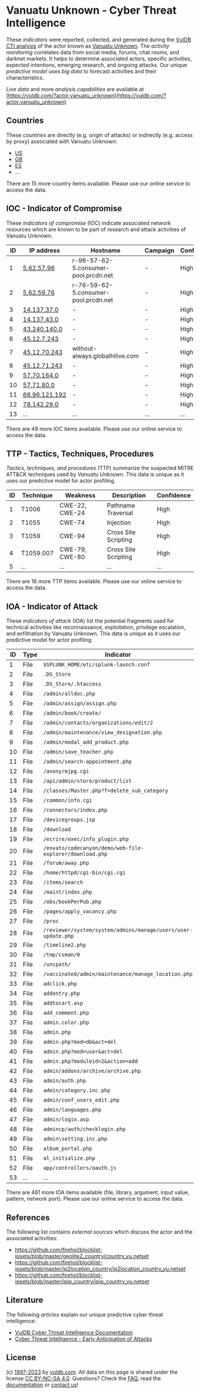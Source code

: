 # Vanuatu Unknown - Cyber Threat Intelligence

These _indicators_ were reported, collected, and generated during the [VulDB CTI analysis](https://vuldb.com/?kb.cti) of the actor known as [Vanuatu Unknown](https://vuldb.com/?actor.vanuatu_unknown). The _activity monitoring_ correlates data from social media, forums, chat rooms, and darknet markets. It helps to determine associated actors, specific activities, expected intentions, emerging research, and ongoing attacks. Our unique _predictive model_ uses _big data_ to forecast activities and their characteristics.

_Live data_ and more _analysis capabilities_ are available at [https://vuldb.com/?actor.vanuatu_unknown](https://vuldb.com/?actor.vanuatu_unknown)

## Countries

These _countries_ are directly (e.g. origin of attacks) or indirectly (e.g. access by proxy) associated with Vanuatu Unknown:

* [US](https://vuldb.com/?country.us)
* [GB](https://vuldb.com/?country.gb)
* [ES](https://vuldb.com/?country.es)
* ...

There are 15 more country items available. Please use our online service to access the data.

## IOC - Indicator of Compromise

These _indicators of compromise_ (IOC) indicate associated network resources which are known to be part of research and attack activities of Vanuatu Unknown.

ID | IP address | Hostname | Campaign | Confidence
-- | ---------- | -------- | -------- | ----------
1 | [5.62.57.96](https://vuldb.com/?ip.5.62.57.96) | r-96-57-62-5.consumer-pool.prcdn.net | - | High
2 | [5.62.59.76](https://vuldb.com/?ip.5.62.59.76) | r-76-59-62-5.consumer-pool.prcdn.net | - | High
3 | [14.137.37.0](https://vuldb.com/?ip.14.137.37.0) | - | - | High
4 | [14.137.43.0](https://vuldb.com/?ip.14.137.43.0) | - | - | High
5 | [43.240.140.0](https://vuldb.com/?ip.43.240.140.0) | - | - | High
6 | [45.12.7.243](https://vuldb.com/?ip.45.12.7.243) | - | - | High
7 | [45.12.70.243](https://vuldb.com/?ip.45.12.70.243) | without-always.globalhilive.com | - | High
8 | [45.12.71.243](https://vuldb.com/?ip.45.12.71.243) | - | - | High
9 | [57.70.164.0](https://vuldb.com/?ip.57.70.164.0) | - | - | High
10 | [57.71.80.0](https://vuldb.com/?ip.57.71.80.0) | - | - | High
11 | [66.96.121.192](https://vuldb.com/?ip.66.96.121.192) | - | - | High
12 | [78.142.29.0](https://vuldb.com/?ip.78.142.29.0) | - | - | High
13 | ... | ... | ... | ...

There are 49 more IOC items available. Please use our online service to access the data.

## TTP - Tactics, Techniques, Procedures

_Tactics, techniques, and procedures_ (TTP) summarize the suspected MITRE ATT&CK techniques used by _Vanuatu Unknown_. This data is unique as it uses our predictive model for actor profiling.

ID | Technique | Weakness | Description | Confidence
-- | --------- | -------- | ----------- | ----------
1 | T1006 | CWE-22, CWE-24 | Pathname Traversal | High
2 | T1055 | CWE-74 | Injection | High
3 | T1059 | CWE-94 | Cross Site Scripting | High
4 | T1059.007 | CWE-79, CWE-80 | Cross Site Scripting | High
5 | ... | ... | ... | ...

There are 16 more TTP items available. Please use our online service to access the data.

## IOA - Indicator of Attack

These _indicators of attack_ (IOA) list the potential fragments used for technical activities like reconnaissance, exploitation, privilege escalation, and exfiltration by Vanuatu Unknown. This data is unique as it uses our predictive model for actor profiling.

ID | Type | Indicator | Confidence
-- | ---- | --------- | ----------
1 | File | `$SPLUNK_HOME/etc/splunk-launch.conf` | High
2 | File | `.DS_Store` | Medium
3 | File | `.DS_Store/.htaccess` | High
4 | File | `/admin/alldoc.php` | High
5 | File | `/admin/assign/assign.php` | High
6 | File | `/admin/book/create/` | High
7 | File | `/admin/contacts/organizations/edit/2` | High
8 | File | `/admin/maintenance/view_designation.php` | High
9 | File | `/admin/modal_add_product.php` | High
10 | File | `/admin/save_teacher.php` | High
11 | File | `/admin/search-appointment.php` | High
12 | File | `/anony/mjpg.cgi` | High
13 | File | `/api/admin/store/product/list` | High
14 | File | `/classes/Master.php?f=delete_sub_category` | High
15 | File | `/common/info.cgi` | High
16 | File | `/connectors/index.php` | High
17 | File | `/devicegroups.jsp` | High
18 | File | `/download` | Medium
19 | File | `/ecrire/exec/info_plugin.php` | High
20 | File | `/envato/codecanyon/demo/web-file-explorer/download.php` | High
21 | File | `/forum/away.php` | High
22 | File | `/home/httpd/cgi-bin/cgi.cgi` | High
23 | File | `/items/search` | High
24 | File | `/maint/index.php` | High
25 | File | `/obs/bookPerPub.php` | High
26 | File | `/pages/apply_vacancy.php` | High
27 | File | `/proc` | Low
28 | File | `/reviewer/system/system/admins/manage/users/user-update.php` | High
29 | File | `/timeline2.php` | High
30 | File | `/tmp/csman/0` | Medium
31 | File | `/uncpath/` | Medium
32 | File | `/vaccinated/admin/maintenance/manage_location.php` | High
33 | File | `adclick.php` | Medium
34 | File | `addentry.php` | Medium
35 | File | `addtocart.asp` | High
36 | File | `add_comment.php` | High
37 | File | `admin.color.php` | High
38 | File | `admin.php` | Medium
39 | File | `admin.php?mod=db&act=del` | High
40 | File | `admin.php?mod=user&act=del` | High
41 | File | `admin.php?moduleid=2&action=add` | High
42 | File | `admin/addons/archive/archive.php` | High
43 | File | `admin/auth.php` | High
44 | File | `admin/category.inc.php` | High
45 | File | `admin/conf_users_edit.php` | High
46 | File | `admin/languages.php` | High
47 | File | `admin/login.asp` | High
48 | File | `admincp/auth/checklogin.php` | High
49 | File | `admin\setting.inc.php` | High
50 | File | `album_portal.php` | High
51 | File | `al_initialize.php` | High
52 | File | `app/controllers/oauth.js` | High
53 | ... | ... | ...

There are 461 more IOA items available (file, library, argument, input value, pattern, network port). Please use our online service to access the data.

## References

The following list contains _external sources_ which discuss the actor and the associated activities:

* https://github.com/firehol/blocklist-ipsets/blob/master/geolite2_country/country_vu.netset
* https://github.com/firehol/blocklist-ipsets/blob/master/ip2location_country/ip2location_country_vu.netset
* https://github.com/firehol/blocklist-ipsets/blob/master/ipip_country/ipip_country_vu.netset

## Literature

The following _articles_ explain our unique predictive cyber threat intelligence:

* [VulDB Cyber Threat Intelligence Documentation](https://vuldb.com/?kb.cti)
* [Cyber Threat Intelligence - Early Anticipation of Attacks](https://www.scip.ch/en/?labs.20201022)

## License

(c) [1997-2023](https://vuldb.com/?kb.changelog) by [vuldb.com](https://vuldb.com/?kb.about). All data on this page is shared under the license [CC BY-NC-SA 4.0](https://creativecommons.org/licenses/by-nc-sa/4.0/). Questions? Check the [FAQ](https://vuldb.com/?kb.faq), read the [documentation](https://vuldb.com/?kb) or [contact us](https://vuldb.com/?contact)!
